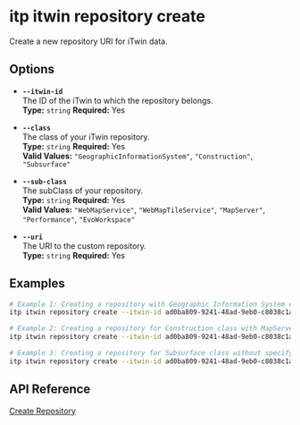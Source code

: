 # itp itwin repository create

Create a new repository URI for iTwin data.

## Options

- **`--itwin-id`**  
  The ID of the iTwin to which the repository belongs.  
  **Type:** `string` **Required:** Yes

- **`--class`**  
  The class of your iTwin repository.  
  **Type:** `string` **Required:** Yes  
  **Valid Values:** `"GeographicInformationSystem"`, `"Construction"`, `"Subsurface"`

- **`--sub-class`**  
  The subClass of your repository.  
  **Type:** `string` **Required:** Yes  
  **Valid Values:** `"WebMapService"`, `"WebMapTileService"`, `"MapServer"`, `"Performance"`, `"EvoWorkspace"`

- **`--uri`**  
  The URI to the custom repository.  
  **Type:** `string` **Required:** Yes

## Examples

```bash
# Example 1: Creating a repository with Geographic Information System class
itp itwin repository create --itwin-id ad0ba809-9241-48ad-9eb0-c8038c1a1d51 --class GeographicInformationSystem --sub-class WebMapTileService --uri https://example.com/repository1

# Example 2: Creating a repository for Construction class with MapServer subclass
itp itwin repository create --itwin-id ad0ba809-9241-48ad-9eb0-c8038c1a1d51 --class Construction --sub-class Performance --uri https://example.com/repository2

# Example 3: Creating a repository for Subsurface class without specifying a subclass
itp itwin repository create --itwin-id ad0ba809-9241-48ad-9eb0-c8038c1a1d51 --class Subsurface --sub-class EvoWorkspace --uri https://example.com/repository3
```

## API Reference

[Create Repository](https://developer.bentley.com/apis/iTwins/operations/create-repository/)
